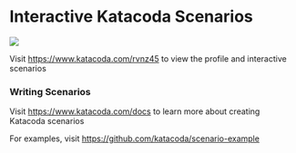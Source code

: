 # Interactive Katacoda Scenarios

[![](http://shields.katacoda.com/katacoda/rvnz45/count.svg)](https://www.katacoda.com/rvnz45 "Get your profile on Katacoda.com")

Visit https://www.katacoda.com/rvnz45 to view the profile and interactive scenarios

### Writing Scenarios
Visit https://www.katacoda.com/docs to learn more about creating Katacoda scenarios

For examples, visit https://github.com/katacoda/scenario-example
